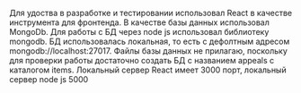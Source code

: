 Для удоства в разработке и тестировании использовал React в качестве инструмента для фронтенда. 
В качестве базы данных использовал MongoDb. 
Для работы с БД через node js использовал библиотеку mongodb. 
БД использовалась локальная, то есть с дефолтным адресом mongodb://localhost:27017. 
Файлы базы данных не прилагаю, поскольку для проверки работы достаточно создать БД с названием appeals с каталогом items. 
Локальный сервер React имеет 3000 порт, локальный сервер node js 5000
